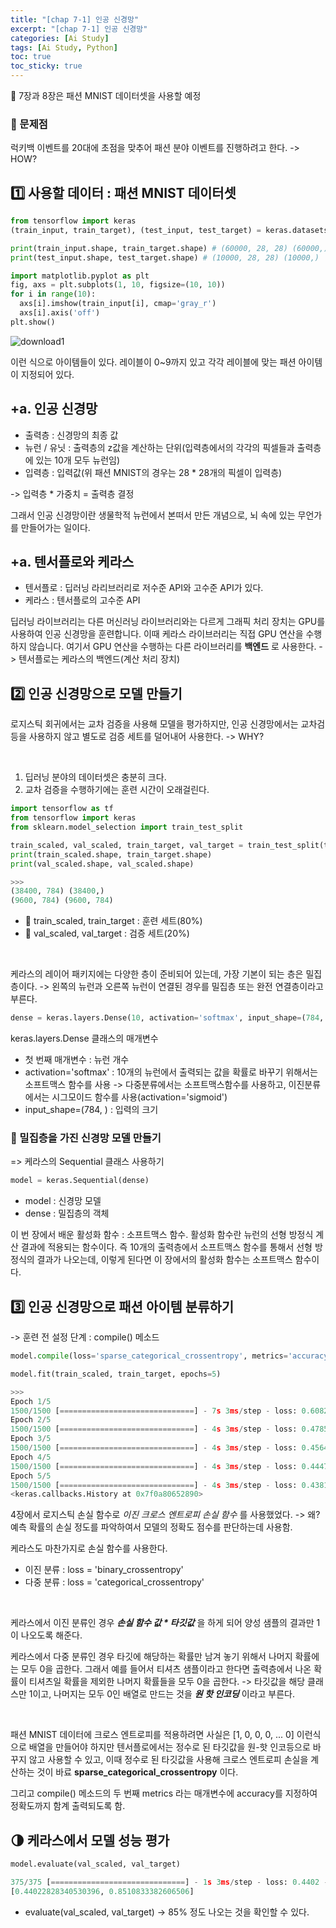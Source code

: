 ```yaml
---
title: "[chap 7-1] 인공 신경망"
excerpt: "[chap 7-1] 인공 신경망"
categories: [Ai Study]
tags: [Ai Study, Python]
toc: true
toc_sticky: true
---
```


📌 7장과 8장은 패션 MNIST 데이터셋을 사용할 예정

### 📍 문제점

럭키백 이벤트를 20대에 초점을 맞추어 패션 분야 이벤트를 진행하려고 한다. -> HOW?

## 1️⃣ 사용할 데이터 : 패션 MNIST 데이터셋

```python
from tensorflow import keras
(train_input, train_target), (test_input, test_target) = keras.datasets.fashion_mnist.load_data()

print(train_input.shape, train_target.shape) # (60000, 28, 28) (60000,)
print(test_input.shape, test_target.shape) # (10000, 28, 28) (10000,)

import matplotlib.pyplot as plt
fig, axs = plt.subplots(1, 10, figsize=(10, 10))
for i in range(10):
  axs[i].imshow(train_input[i], cmap='gray_r')
  axs[i].axis('off')
plt.show()
```

![download1](https://user-images.githubusercontent.com/96654391/169847205-1ae5a8c6-ce82-4b99-8fb3-c313d45f2d25.png) <br>

이런 식으로 아이템들이 있다. 레이블이 0~9까지 있고 각각 레이블에 맞는 패션 아이템이 지정되어 있다.

## +a. 인공 신경망

- 출력층 : 신경망의 최종 값
- 뉴런 / 유닛 : 출력층의 z값을 계산하는 단위(입력층에서의 각각의 픽셀들과 출력층에 있는 10개 모두 뉴런임)
- 입력층 : 입력값(위 패션 MNIST의 경우는 28 \* 28개의 픽셀이 입력층) <br>

-> 입력층 \* 가중치 = 출력층 결정 <br>

그래서 인공 신경망이란 생물학적 뉴런에서 본떠서 만든 개념으로, 뇌 속에 있는 무언가를 만들어가는 일이다.

## +a. 텐서플로와 케라스

- 텐서플로 : 딥러닝 라리브러리로 저수준 API와 고수준 API가 있다.
- 케라스 : 텐서플로의 고수준 API <br>

딥러닝 라이브러리는 다른 머신러닝 라이브러리와는 다르게 그래픽 처리 장치는 GPU를 사용하여 인공 신경망을 훈련합니다. 이때 케라스 라이브러리는 직접 GPU 연산을 수행하지 않습니다. 여기서 GPU 연산을 수행하는 다른 라이브러리를 **백엔드** 로 사용한다. -> 텐서플로는 케라스의 백엔드(계산 처리 장치)

## 2️⃣ 인공 신경망으로 모델 만들기

로지스틱 회귀에서는 교차 검증을 사용해 모델을 평가하지만, 인공 신경망에서는 교차검등을 사용하지 않고 별도로 검증 세트를 덜어내어 사용한다. -> WHY?

<br>

1. 딥러닝 분야의 데이터셋은 충분히 크다.
2. 교차 검증을 수행하기에는 훈련 시간이 오래걸린다.

```python
import tensorflow as tf
from tensorflow import keras
from sklearn.model_selection import train_test_split

train_scaled, val_scaled, train_target, val_target = train_test_split(train_scaled, train_target, test_size=0.2, random_state=42)
print(train_scaled.shape, train_target.shape)
print(val_scaled.shape, val_scaled.shape)

>>>
(38400, 784) (38400,)
(9600, 784) (9600, 784)
```

- 🚦 train_scaled, train_target : 훈련 세트(80%)
- 🚦 val_scaled, val_target : 검증 세트(20%)

<br>

케라스의 레이어 패키지에는 다양한 층이 준비되어 있는데, 가장 기본이 되는 층은 밀집층이다. -> 왼쪽의 뉴런과 오른쪽 뉴런이 연결된 경우를 밀집층 또는 완전 연결층이라고 부른다.

```python
dense = keras.layers.Dense(10, activation='softmax', input_shape=(784, ))
```

keras.layers.Dense 클래스의 매개변수

- 첫 번째 매개변수 : 뉴런 개수
- activation='softmax' : 10개의 뉴런에서 출력되는 값을 확률로 바꾸기 위해서는 소프트맥스 함수를 사용 -> 다중분류에서는 소프트맥스함수를 사용하고, 이진분류에서는 시그모이드 함수를 사용(activation='sigmoid')
- input_shape=(784, ) : 입력의 크기

### 📍 밀집층을 가진 신경망 모델 만들기

=> 케라스의 Sequential 클래스 사용하기

```python
model = keras.Sequential(dense)

```

- model : 신경망 모델
- dense : 밀집층의 객체 <br>

이 번 장에서 배운 활성화 함수 : 소프트맥스 함수. 활성화 함수란 뉴런의 선형 방정식 계산 결과에 적용되는 함수이다. 즉 10개의 출력층에서 소프트맥스 함수를 통해서 선형 방정식의 결과가 나오는데, 이렇게 된다면 이 장에서의 활성화 함수는 소프트맥스 함수이다.

## 3️⃣ 인공 신경망으로 패션 아이템 분류하기

-> 훈련 전 설정 단계 : compile() 메소드

```python
model.compile(loss='sparse_categorical_crossentropy', metrics='accuracy')

model.fit(train_scaled, train_target, epochs=5)

>>>
Epoch 1/5
1500/1500 [==============================] - 7s 3ms/step - loss: 0.6082 - accuracy: 0.7943
Epoch 2/5
1500/1500 [==============================] - 4s 3ms/step - loss: 0.4785 - accuracy: 0.8390
Epoch 3/5
1500/1500 [==============================] - 4s 3ms/step - loss: 0.4564 - accuracy: 0.8475
Epoch 4/5
1500/1500 [==============================] - 4s 3ms/step - loss: 0.4447 - accuracy: 0.8520
Epoch 5/5
1500/1500 [==============================] - 4s 3ms/step - loss: 0.4381 - accuracy: 0.8553
<keras.callbacks.History at 0x7f0a80652890>
```

4장에서 로지스틱 손실 함수로 _이진 크로스 엔트로피 손실 함수_ 를 사용했었다. -> 왜? 예측 확률의 손실 정도를 파악하여서 모델의 정확도 점수를 판단하는데 사용함. <br>

케라스도 마찬가지로 손실 함수를 사용한다.

- 이진 분류 : loss = 'binary_crossentropy'
- 다중 분류 : loss = 'categorical_crossentropy'

<br>

케라스에서 이진 분류인 경우 **_손실 함수 값 \* 타깃값_** 을 하게 되어 양성 샘플의 결과만 1이 나오도록 해준다. <br>

케라스에서 다중 분류인 경우 타깃에 해당하는 확률만 남겨 놓기 위해서 나머지 확률에는 모두 0을 곱한다. 그래서 예를 들어서 티셔츠 샘플이라고 한다면 출력층에서 나온 확률이 티셔츠일 확률을 제외한 나머지 확률들을 모두 0을 곱한다. -> 타깃값을 해당 클래스만 1이고, 나머지는 모두 0인 배열로 만드는 것을 **_원 핫 인코딩_** 이라고 부른다.

<br>

패션 MNIST 데이터에 크로스 엔트로피를 적용하려면 사실은 [1, 0, 0, 0, ... 0] 이런식으로 배열을 만들어야 하지만 텐서플로에서는 정수로 된 타깃값을 원-핫 인코등으로 바꾸지 않고 사용할 수 있고, 이때 정수로 된 타깃값을 사용해 크로스 엔트로피 손실을 계산하는 것이 바료 **sparse_categorical_crossentropy** 이다. <br>

그리고 compile() 메소드의 두 번째 metrics 라는 매개변수에 accuracy를 지정하여 정확도까지 함계 출력되도록 함.

## 🌗 케라스에서 모델 성능 평가

```python
model.evaluate(val_scaled, val_target)

375/375 [==============================] - 1s 3ms/step - loss: 0.4402 - accuracy: 0.8511
[0.44022828340530396, 0.8510833382606506]
```

- evaluate(val_scaled, val_target) -> 85% 정도 나오는 것을 확인할 수 있다.
